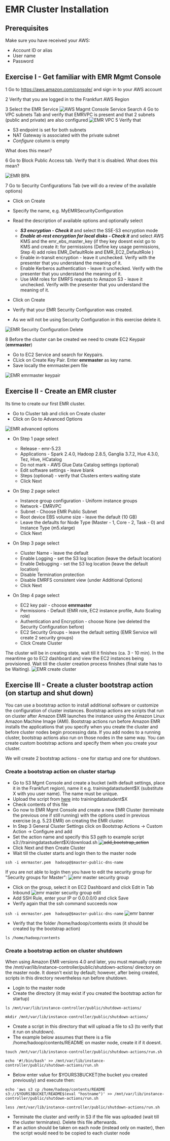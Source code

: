 # EMR Cluster Installation

## Prerequisites

Make sure you have received your AWS:
* Account ID or alias
* User name
* Password

## Exercise I - Get familiar with EMR Mgmt Console

1 Go to https://aws.amazon.com/console/ and sign in to your AWS account

2 Verify that you are logged in to the Frankfurt AWS Region

3 Select the EMR Service
![AWS Magmt Console Service Search](img/aws_mgmt_select_emr.PNG)
4  Go to VPC subnets Tab and verify that EMRVPC is present and that 2 subnets (public and private) are also configured 
![EMR VPC](img/emr_vpc.PNG)
5 Verify that
* S3 endpoint is set for both subnets
* NAT Gateway is associated with the private subnet
* *Configure* column is empty

What does this mean?

6 Go to Block Public Access tab. Verify that it is disabled. What does this mean?

![EMR BPA](img/emr_block_publci_access.PNG) 

7 Go to Security Configurations Tab (we will do a review of the available options)

* Click on Create

* Specify the name, e.g. MyEMRSecurityConfiguration
* Read the description of available options and optionally select
   * **_S3 encryption - Check it_** and select the SSE-S3 encryption mode
   * **_Enable at-rest encryption for local disks - Check it_** and select AWS KMS and the emr_ebs_master_key (if they key doesnt exist go to KMS and create it: for permissions (Define key usage permissions, Step 4) add roles EMR_DefaultRole and EMR_EC2_DefaultRole )
   * Enable in-transit encryption - leave it unchecked. Verify with the presenter that you understand the meaning of it.
   * Enable Kerberos authentication - leave it unchecked. Verify with the presenter that you understand the meaning of it.
   * Use IAM roles for EMRFS requests to Amazon S3 - leave it unchecked. Verify with the presenter that you understand the meaning of it.
* Click on Create
* Verify that your EMR Security Configuration was created.
* As we will not be using Security Configuration in this exercise delete it.

![EMR Security Configuration Delete](img/emr_sec_con.PNG)

8 Before the cluster can be created we need to create EC2 Keypair (**emrmaster**)

* Go to EC2 Service and search for Keypairs.
* CLick on Create Key Pair. Enter **emrmaster** as key name.  
* Save locally the emrmaster.pem file

![EMR emrmaster keypair](img/emrmaster_keypair.PNG)


## Exercise II - Create an EMR cluster

Its time to create our first EMR cluster.

* Go to Cluster tab and click on Create cluster 
* Click on Go to Advanced Options

![EMR advanced options](img/emr_create_advanced.PNG)

* On Step 1 page select
    * Release - emr-5.23
    * Applications - Spark 2.4.0, Hadoop 2.8.5, Ganglia 3.7.2, Hue 4.3.0, Tez, Hive, HCatalog
    * Do not mark - AWS Glue Data Catalog settings (optional)
    * Edit software settings - leave blank
    * Steps (optional) - verify that Clusters enters waiting state
    * Click Next 
    
* On Step 2 page select    
    * Instance group configuration - Uniform instance groups
    * Network - EMRVPC
    * Subnet - Choose EMR Public Subnet
    * Root device EBS volume size - leave the default (10 GB)
    * Leave the defaults for Node Type (Master - 1, Core - 2, Task - 0) and Instance Type (m5.xlarge)
    * Click Next 
* On Step 3 page select  
    * Cluster Name - leave the default
    * Enable Logging - set the S3 log location (leave the default location)
    * Enable Debugging - set the S3 log location (leave the default location)
    * Disable Termination protection
    * Disable EMRFS consistent view (under Additional Options)
    * Click Next
* On Step 4 page select
    * EC2 key pair - choose **emrmaster**
    * Permissions - Default (EMR role, EC2 instance profile, Auto Scaling role)
    * Authentication and Encryption - choose None (we deleted the Security Configuration before)
    * EC2 Security Groups - leave the default setting (EMR Service will create 2 security groups)
    * Click Create Cluster
        
The cluster will be in creating state, wait till it finishes (ca. 3 - 10 min). 
In the meantime go to EC2 dashboard and view the EC2 instances being provisioned. 
Wait till the cluster creation process finishes (final state has to be Waiting).
![EMR create cluster](img/emr_creating_cluster.PNG)

      
  
## Exercise III - Create a cluster bootstrap action (on startup and shut down)  

You can use a bootstrap action to install additional software or customize the configuration of cluster instances. 
Bootstrap actions are scripts that run on cluster after Amazon EMR launches the instance using 
the Amazon Linux Amazon Machine Image (AMI). 
Bootstrap actions run before Amazon EMR installs the applications that you specify when you create the cluster and 
before cluster nodes begin processing data. If you add nodes to a running cluster, bootstrap actions also run on 
those nodes in the same way. 
You can create custom bootstrap actions and specify them when you create your cluster. 

We will create 2 bootstrap actions - one for startup and one for shutdown.    

### Create a bootstrap action on cluster startup
* Go to S3 Mgmt Console and create a bucket (with default settings, place it in the Frankfurt region), name it e.g. trainingdatastudent$X (substitute X with you user name). The name must be unique.
* Upload the script from  [here](http://elasticmapreduce.s3.amazonaws.com/bootstrap-actions/download.sh) into trainingdatastudent$X
* Check contents of this file
* Go now to EMR Mgmt Console and create a new EMR Cluster (terminate the previous one if still running) with the options used in previous exercise (e.g. 5.23 EMR) on creating the EMR cluster.
* In Step 3 General Cluster Settings click on Bootstrap Actions -> Custom Action -> Configure and add
* Set the action name and specify this S3 path to example script s3://trainingdatastudent$X/download.sh
~~![add_bootstrap_action](img/add_bootstrap_action.PNG)~~
* Click Next and then Create Cluster
* Wait till the cluster starts and login then to the master node 

`
ssh -i emrmaster.pem  hadoop@$master-public-dns-name
`

If you are not able to login then you have to edit the security group for "Security groups for Master":
![emr master security group](../EMR_Cluster_basic_workflows/img/sec_group_master.PNG) 
* Click on the group, select it on EC2 Dashboard and click Edit in Tab Inbound
![emr master security group edit](../EMR_Cluster_basic_workflows/img/sec_group_master_edit.PNG) 
* Add SSH Rule, enter your IP or 0.0.0.0/0 and click Save
* Verify again that the ssh command succeeds now

`ssh -i emrmaster.pem  hadoop@$master-public-dns-name`
![emr banner](../EMR_Cluster_basic_workflows/img/emr_banner.PNG)

* Verify that the folder /home/hadoop/contents exists (it should be created by the bootstrap action)

`
ls /home/hadoop/contents
`
### Create a bootstrap action on cluster shutdown

When using Amazon EMR versions 4.0 and later, you must manually create the 
/mnt/var/lib/instance-controller/public/shutdown-actions/ directory on the master node.
 It doesn't exist by default; however, after being created, scripts in this directory nevertheless run before shutdown.
 
 * Login to the master node
 * Create the directory (it may exist if you created the bootstrap action for startup)

`
ls /mnt/var/lib/instance-controller/public/shutdown-actions/
`

`
mkdir /mnt/var/lib/instance-controller/public/shutdown-actions/
`
  * Create a script in this directory that will upload a file to s3 (to verify that it run on shutdown).
  * The example below assumes that there is a file /home/hadoop/contents/README on master node, create it if it doesnt.

`
touch /mnt/var/lib/instance-controller/public/shutdown-actions/run.sh
`

`
echo '#!/bin/bash' >> /mnt/var/lib/instance-controller/public/shutdown-actions/run.sh
`

* Below enter value for $YOURS3BUCKET(the bucket you created previously) and execute then:  

`
echo 'aws s3 cp /home/hadoop/contents/README s3://$YOURS3BUCKET/README$(eval "hostname")' >> /mnt/var/lib/instance-controller/public/shutdown-actions/run.sh
`

`
less /mnt/var/lib/instance-controller/public/shutdown-actions/run.sh
`

* Terminate the cluster and verify in S3 if the file was uploaded (wait till the cluster terminates). Delete this file afterwards.
* If an action should be taken on each node (instead only on master), then the script would need to be copied to each cluster node
   
